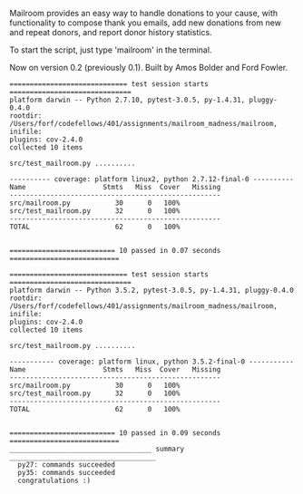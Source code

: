Mailroom provides an easy way to handle donations to your cause, with functionality
to compose thank you emails, add new donations from new and repeat donors, and
report donor history statistics.

To start the script, just type 'mailroom' in the terminal.

Now on version 0.2 (previously 0.1).
Built by Amos Bolder and Ford Fowler.


```
============================= test session starts ==============================
platform darwin -- Python 2.7.10, pytest-3.0.5, py-1.4.31, pluggy-0.4.0
rootdir: /Users/forf/codefellows/401/assignments/mailroom_madness/mailroom, inifile:
plugins: cov-2.4.0
collected 10 items

src/test_mailroom.py ..........

---------- coverage: platform linux2, python 2.7.12-final-0 ----------
Name                   Stmts   Miss  Cover   Missing
----------------------------------------------------
src/mailroom.py           30      0   100%
src/test_mailroom.py      32      0   100%
----------------------------------------------------
TOTAL                     62      0   100%


========================== 10 passed in 0.07 seconds ===========================

============================= test session starts ==============================
platform darwin -- Python 3.5.2, pytest-3.0.5, py-1.4.31, pluggy-0.4.0
rootdir: /Users/forf/codefellows/401/assignments/mailroom_madness/mailroom, inifile: 
plugins: cov-2.4.0
collected 10 items

src/test_mailroom.py ..........

----------- coverage: platform linux, python 3.5.2-final-0 -----------
Name                   Stmts   Miss  Cover   Missing
----------------------------------------------------
src/mailroom.py           30      0   100%
src/test_mailroom.py      32      0   100%
----------------------------------------------------
TOTAL                     62      0   100%


========================== 10 passed in 0.09 seconds ===========================
___________________________________ summary ____________________________________
  py27: commands succeeded
  py35: commands succeeded
  congratulations :)
```
